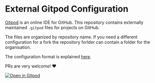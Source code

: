 # External Gitpod Configuration

[Gitpod](https://gitpod.io) is an online IDE for GitHub.
This repository contains externally maintained `.gitpod` files for projects on GitHub.

The files are organized by repository name. If you need a different configuration for a fork the repository forlder can contain a folder for the organisation.

The configuration format is explained [here](https://docs.gitpod.io/40_Configuration.html#gitpod-file).

PRs are very welcome! :heart:

[![Open in Gitpod](https://gitpod.io/button/open-in-gitpod.svg)](https://github.com/gitpod-io/definitely-gp)
